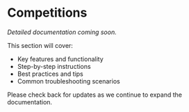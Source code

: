 # Competitions

*Detailed documentation coming soon.*

This section will cover:
- Key features and functionality
- Step-by-step instructions
- Best practices and tips
- Common troubleshooting scenarios

Please check back for updates as we continue to expand the documentation.
